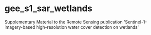 # gee_s1_sar_wetlands
Supplementary Material to the Remote Sensing publication 'Sentinel-1-imagery-based high-resolution water cover detection on wetlands'
